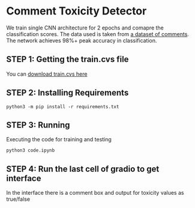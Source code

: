 # Comment Toxicity Detector

We train single CNN architecture for 2 epochs and comapre the classification scores. The data used is taken from [a dataset of comments](https://drive.google.com/file/d/1Sh5rQFwbP31oUpjj4ligVjdWb1OzWLBY/view?usp=sharing). The network achieves 98%+ peak accuracy in classification.

## STEP 1: Getting the train.cvs file
You can [download  train.cvs  here](https://drive.google.com/file/d/1Sh5rQFwbP31oUpjj4ligVjdWb1OzWLBY/view?usp=sharing)

## STEP 2: Installing Requirements
	
	python3 -m pip install -r requirements.txt

## STEP 3: Running
Executing the code for training and testing

	python3 code.ipynb


## STEP 4: Run the last cell of gradio to get interface
In the interface there is a comment box and output for toxicity values as true/false
